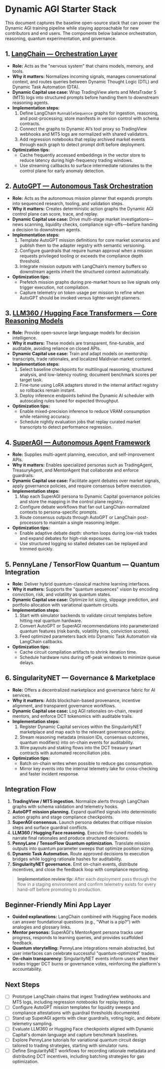 # Dynamic AGI Starter Stack

This document captures the baseline open-source stack that can power the Dynamic
AGI training pipeline while staying approachable for new contributors and end
users. The components below balance orchestration, reasoning, quantum
experimentation, and governance.

## 1. [LangChain — Orchestration Layer](https://www.langchain.com/)

- **Role:** Acts as the "nervous system" that chains models, memory, and tools.
- **Why it matters:** Normalizes incoming signals, manages conversational
  context, and routes queries between Dynamic Thought Logic (DTL) and Dynamic
  Task Automation (DTA).
- **Dynamic Capital use case:** Wrap TradingView alerts and MetaTrader 5 (MT5)
  logs into structured prompts before handing them to downstream reasoning
  agents.
- **Implementation steps:**
  1. Define LangChain `RunnableSequence` graphs for ingestion, reasoning, and
     post-processing; store manifests in version control with schema contracts.
  2. Connect the graphs to Dynamic AI’s tool proxy so TradingView webhooks and
     MT5 logs are normalized with shared validators.
  3. Add regression notebooks that replay archived market events through each
     graph to detect prompt drift before deployment.
- **Optimization tips:**
  - Cache frequently accessed embeddings in the vector store to reduce latency
    during high-frequency trading windows.
  - Use streaming callbacks to surface intermediate rationales to the control
    plane for early anomaly detection.

## 2. [AutoGPT — Autonomous Task Orchestration](https://github.com/Significant-Gravitas/AutoGPT)

- **Role:** Acts as the autonomous mission planner that expands prompts into
  sequenced research, tooling, and validation steps.
- **Why it matters:** Creates deterministic action graphs the Dynamic AGI
  control plane can score, trace, and replay.
- **Dynamic Capital use case:** Drive multi-stage market investigations—news
  scanning, liquidity checks, compliance sign-offs—before handing a decision to
  downstream agents.
- **Implementation steps:**
  1. Template AutoGPT mission definitions for core market scenarios and publish
     them to the adapter registry with semantic versioning.
  2. Configure guardrails that require human approval when a mission requests
     privileged tooling or exceeds the compliance depth threshold.
  3. Integrate mission outputs with LangChain’s memory buffers so downstream
     agents inherit the structured context automatically.
- **Optimization tips:**
  - Prefetch mission graphs during pre-market hours so live signals only trigger
    execution, not compilation.
  - Capture telemetry on token usage per mission to refine when AutoGPT should
    be invoked versus lighter-weight planners.

## 3. [LLM360 / Hugging Face Transformers — Core Reasoning Models](https://huggingface.co/docs/transformers/index)

- **Role:** Provide open-source large language models for decision intelligence.
- **Why it matters:** These models are transparent, fine-tunable, and auditable,
  avoiding reliance on closed APIs.
- **Dynamic Capital use case:** Train and adapt models on mentorship
  transcripts, trade rationales, and localized Maldivian market content.
- **Implementation steps:**
  1. Select baseline checkpoints for multilingual reasoning, structured
     analysis, and low-latency routing; document benchmark scores per target
     task.
  2. Fine-tune using LoRA adapters stored in the internal artifact registry so
     rollbacks remain instant.
  3. Deploy inference endpoints behind the Dynamic AI scheduler with autoscaling
     rules tuned for expected throughput.
- **Optimization tips:**
  - Enable mixed-precision inference to reduce VRAM consumption while retaining
    accuracy.
  - Schedule nightly evaluation jobs that replay curated market transcripts to
    detect performance regression.

## 4. [SuperAGI — Autonomous Agent Framework](https://github.com/TransformerOptimus/SuperAGI)

- **Role:** Supplies multi-agent planning, execution, and self-improvement APIs.
- **Why it matters:** Enables specialized personas such as TradingAgent,
  TreasuryAgent, and MentorAgent that collaborate and enforce guardrails.
- **Dynamic Capital use case:** Facilitate agent debates over market signals,
  apply governance policies, and require consensus before execution.
- **Implementation steps:**
  1. Map each SuperAGI persona to Dynamic Capital governance policies and store
     the mapping in the control plane registry.
  2. Configure debate workflows that fan out LangChain-normalized contexts to
     persona-specific prompts.
  3. Route consensus outputs through AutoGPT or LangChain post-processors to
     maintain a single reasoning ledger.
- **Optimization tips:**
  - Enable adaptive debate depth: shorten loops during low-risk trades and
    expand debates for high-risk exposures.
  - Use structured logging so stalled debates can be replayed and trimmed
    quickly.

## 5. PennyLane / TensorFlow Quantum — Quantum Integration

- **Role:** Deliver hybrid quantum-classical machine learning interfaces.
- **Why it matters:** Supports the "quantum sequences" vision by encoding
  conviction, risk, and volatility as quantum states.
- **Dynamic Capital use case:** Optimize lot sizing, slippage prediction, and
  portfolio allocation with variational quantum circuits.
- **Implementation steps:**
  1. Start with simulator backends to validate circuit templates before hitting
     real quantum hardware.
  2. Convert AutoGPT or SuperAGI recommendations into parameterized quantum
     features (risk bands, volatility bins, conviction scores).
  3. Feed optimized parameters back into Dynamic Task Automation via LangChain
     callbacks.
- **Optimization tips:**
  - Cache circuit compilation artifacts to shrink iteration time.
  - Schedule hardware runs during off-peak windows to minimize queue delays.

## 6. SingularityNET — Governance & Marketplace

- **Role:** Offers a decentralized marketplace and governance fabric for AI
  services.
- **Why it matters:** Adds blockchain-based provenance, incentive alignment, and
  transparent governance workflows.
- **Dynamic Capital use case:** Log AGI rationales on-chain, reward mentors, and
  enforce DCT tokenomics with auditable trails.
- **Implementation steps:**
  1. Register Dynamic Capital services within the SingularityNET marketplace and
     map each to the relevant governance policy.
  2. Stream reasoning metadata (mission IDs, consensus outcomes, quantum
     modifiers) into on-chain events for auditability.
  3. Wire payouts and staking flows into the DCT treasury smart contracts with
     automated reconciliation jobs.
- **Optimization tips:**
  - Batch on-chain writes when possible to reduce gas consumption.
  - Mirror key events into the internal telemetry lake for cross-checking and
    faster incident response.

## Integration Flow

1. **TradingView / MT5 ingestion.** Normalize alerts through LangChain graphs
   with schema validation and telemetry hooks.
2. **AutoGPT mission planning.** Expand qualified signals into deterministic
   action graphs and stage compliance checkpoints.
3. **SuperAGI consensus.** Launch persona debates that critique mission steps
   and surface guardrail conflicts.
4. **LLM360 / Hugging Face reasoning.** Execute fine-tuned models to narrate
   final rationales and produce structured decisions.
5. **PennyLane / TensorFlow Quantum optimization.** Translate mission outputs
   into quantum parameter sweeps that optimize position sizing.
6. **Dynamic Task Automation.** Route approved decisions to execution bridges
   while logging rationale hashes for auditability.
7. **SingularityNET governance.** Emit on-chain events, distribute incentives,
   and close the feedback loop with compliance reporting.

> **Implementation review tip:** After each deployment pass through the flow in
> a staging environment and confirm telemetry exists for every hand-off before
> promoting to production.

## Beginner-Friendly Mini App Layer

- **Guided explanations:** LangChain combined with Hugging Face models can
  answer foundational questions (e.g., "What is a pip?") with analogies and
  glossary links.
- **Mentor personas:** SuperAGI's MentorAgent persona tracks user progress,
  responds to learning queries, and provides scaffolded feedback.
- **Quantum storytelling:** PennyLane integrations remain abstracted, but user
  interfaces can celebrate successful "quantum-optimized" trades.
- **On-chain transparency:** SingularityNET events inform users when their
  trades trigger DCT burns or governance votes, reinforcing the platform's
  accountability.

## Next Steps

- [ ] Prototype LangChain chains that ingest TradingView webhooks and MT5 logs,
      including regression notebooks for replay testing.
- [ ] Configure AutoGPT mission templates for liquidity sweeps and compliance
      attestations with guardrail thresholds documented.
- [ ] Stand up SuperAGI agents with clear guardrails, voting logic, and debate
      telemetry sampling.
- [ ] Evaluate LLM360 or Hugging Face checkpoints aligned with Dynamic Capital's
      domain language and capture benchmark baselines.
- [ ] Explore PennyLane tutorials for variational quantum circuit design
      tailored to trading strategies, starting with simulator runs.
- [ ] Define SingularityNET workflows for recording rationale metadata and
      distributing DCT incentives, including batching strategies for gas
      optimization.
